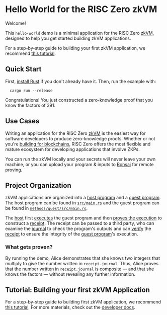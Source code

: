 # Hello World for the RISC Zero zkVM

Welcome!

This `hello-world` demo is a minimal application for the RISC Zero [zkVM], designed to help you get started building zkVM applications.

For a step-by-step guide to building your first zkVM application, we recommend [this tutorial].

## Quick Start
First, [install Rust] if you don't already have it.
Then, run the example with:
```
  cargo run --release
```

Congratulations! You just constructed a zero-knowledge proof that you know the factors of 391.

[install Rust]: https://doc.rust-lang.org/cargo/getting-started/installation.html

## Use Cases

Writing an application for the RISC Zero [zkVM] is the easiest way for software developers to produce zero-knowledge proofs.
Whether or not you're [building for blockchains], RISC Zero offers the most flexible and mature ecosystem for developing applications that involve ZKPs.

You can run the zkVM locally and your secrets will never leave your own machine, or you can upload your program & inputs to [Bonsai] for remote proving.

## Project Organization
zkVM applications are organized into a [host program] and a [guest program].
The host program can be found in [`src/main.rs`](src/main.rs) and the guest program can be found in [`methods/guest/src/main.rs`](methods/guest/src/main.rs).

The [host] first [executes] the guest program and then [proves the execution] to construct a [receipt].
The receipt can be passed to a third party, who can examine the [journal] to check the program's outputs and can [verify] the [receipt] to ensure the integrity of the [guest program]'s execution.

[`src/main.rs`]: /src/main.rs
[`methods/guest/src/main.rs`]: methods/guest/src/main.rs
[host]: https://dev.risczero.com/terminology#host
[executes]: https://dev.risczero.com/terminology#execute
[guest program]: https://dev.risczero.com/terminology#guest-program
[host program]: https://dev.risczero.com/terminology#host-program
[proves the execution]: https://dev.risczero.com/terminology#prove
[receipt]: https://dev.risczero.com/terminology#receipt
[verify]: https://dev.risczero.com/terminology#verify
[journal]: https://dev.risczero.com/terminology#journal

### What gets proven?
By running the demo, Alice demonstrates that she knows two integers that multiply to give the number written in `receipt.journal`.
Thus, Alice proves that the number written in `receipt.journal` is composite — and that she knows the factors — without revealing any further information.

[receipt]: https://dev.risczero.com/terminology#receipt
[journal]: https://dev.risczero.com/terminology#journal
[guest program]: https://dev.risczero.com/terminology#guest-program
[zkVM]: https://dev.risczero.com/zkvm
[building for blockchains]: https://twitter.com/RiscZero/status/1677316664772132864
[application]: https://dev.risczero.com/zkvm/developer-guide/zkvm-app-structure
[Bonsai]: https://dev.bonsai.xyz

## Tutorial: Building your first zkVM Application
For a step-by-step guide to building first zkVM application, we recommend [this tutorial]. For more materials, check out the [developer docs].

[RISC Zero]: https://risczero.com
[this tutorial]: https://github.com/risc0/risc0/tree/main/examples/hello-world/tutorial.md
[developer docs]: https://dev.risczero.com/zkvm





